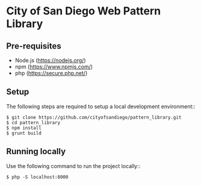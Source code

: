 # City of San Diego Web Pattern Library

## Pre-requisites

* Node.js (https://nodejs.org/)
* npm (https://www.npmjs.com/)
* php (https://secure.php.net/)

## Setup

The following steps are required to setup a local development environment::

    $ git clone https://github.com/cityofsandiego/pattern_library.git
    $ cd pattern_library
    $ npm install
    $ grunt build

## Running locally

Use the following command to run the project locally::

    $ php -S localhost:8000
